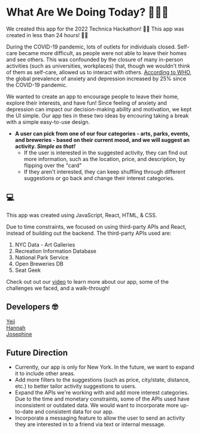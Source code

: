 # What Are We Doing Today? 🤷🏻‍♀️

We created this app for the 2022 Technica Hackathon! 
💪🏼 This app was created in less than 24 hours! 💪🏼 

During the COVID-19 pandemic, lots of outlets for individuals closed. Self-care became more difficult, as people were not able to leave their homes and see others. This was confounded by the closure of many in-person activities (such as universities, workplaces) that, though we wouldn't think of them as self-care, allowed us to interact with others. [According to WHO](https://www.who.int/news/item/02-03-2022-covid-19-pandemic-triggers-25-increase-in-prevalence-of-anxiety-and-depression-worldwide#:~:text=In%20the%20first%20year%20of,Health%20Organization%20(WHO)%20today.), the global prevalence of anxiety and depression increased by 25% since the COVID-19 pandemic.

We wanted to create an app to encourage people to leave their home, explore their interests, and have fun! Since feeling of anxiety and depression can impact our decision-making ability and motivation, we kept the UI simple. Our app ties in these two ideas by encouring taking a break with a simple easy-to-use design. 

* **A user can pick from one of our four categories - arts, parks, events, and breweries - based on their current mood, and we will suggest an activity. _Simple as that!_**
  * If the user is interested in the suggested activity, they can find out more information, such as the location, price, and description, by flipping over the "card"
  * If they aren't interested, they can keep shuffling through different suggestions or go back and change their interest categories.

## :computer:

This app was created using JavaScript, React, HTML, & CSS.

Due to time constraints, we focused on using third-party APIs and React, instead of building out the backend.
The third-party APIs used are:
1. NYC Data - Art Galleries
2. Recreation Information Database
3. National Park Service
4. Open Breweries DB
5. Seat Geek

Check out out our [video](https://www.youtube.com/watch?v=G3xUeQtOHLk) to learn more about our app, some of the challenges we faced, and a walk-through!

## Developers :nerd_face:

[Yeji](https://github.com/yejijang95) <br />
[Hannah](https://github.com/sommerh) <br />
[Josephine](https://github.com/jpho8799) <br />

## Future Direction
- Currently, our app is only for New York. In the future, we want to expand it to include other areas.
- Add more filters to the suggestions (such as price, city/state, distance, etc.) to better tailor activity suggestions to users.
- Expand the APIs we're working with and add more interest categories. Due to the time and monetary constraints, some of the APIs used have inconsistent or outdated data. We would want to incorporate more up-to-date and consistent data for our app.
- Incorporate a messaging feature to allow the user to send an activity they are interested in to a friend via text or internal message.
